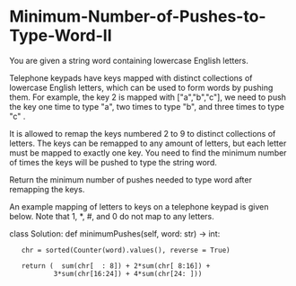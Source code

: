 # Minimum-Number-of-Pushes-to-Type-Word-II

You are given a string word containing lowercase English letters.

Telephone keypads have keys mapped with distinct collections of lowercase English letters, which can be used to form words by pushing them. For example, the key 2 is mapped with ["a","b","c"], we need to push the key one time to type "a", two times to type "b", and three times to type "c" .

It is allowed to remap the keys numbered 2 to 9 to distinct collections of letters. The keys can be remapped to any amount of letters, but each letter must be mapped to exactly one key. You need to find the minimum number of times the keys will be pushed to type the string word.

Return the minimum number of pushes needed to type word after remapping the keys.

An example mapping of letters to keys on a telephone keypad is given below. Note that 1, *, #, and 0 do not map to any letters.

class Solution:
    def minimumPushes(self, word: str) -> int:

       chr = sorted(Counter(word).values(), reverse = True)

       return (  sum(chr[  : 8]) + 2*sum(chr[ 8:16]) + 
               3*sum(chr[16:24]) + 4*sum(chr[24: ]))

